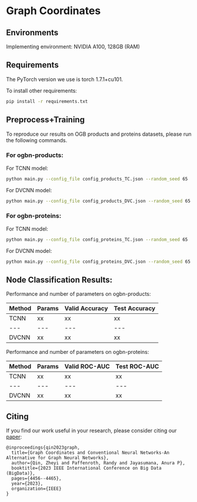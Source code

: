 # Graph Coordinates

## Environments
Implementing environment: NVIDIA A100, 128GB (RAM)

## Requirements
The PyTorch version we use is torch 1.7.1+cu101.

To install other requirements:

```bash
pip install -r requirements.txt
```

## Preprocess+Training
To reproduce our results on OGB products and proteins datasets, please run the following commands.

### For ogbn-products:
For TCNN model: 

```bash
python main.py --config_file config_products_TC.json --random_seed 65
```

For DVCNN model: 

```bash
python main.py --config_file config_products_DVC.json --random_seed 65
```

### For ogbn-proteins:
For TCNN model: 

```bash
python main.py --config_file config_proteins_TC.json --random_seed 65
```

For DVCNN model: 

```bash
python main.py --config_file config_proteins_DVC.json --random_seed 65
```

## Node Classification Results:

Performance and number of parameters on ogbn-products:

| Method | Params | Valid Accuracy | Test Accuracy |
|---|---|---|---|
| TCNN | xx | xx |xx |
|---|---|---|---|
| DVCNN | xx | xx |xx |

Performance and number of parameters on ogbn-proteins:

| Method | Params | Valid ROC-AUC | Test ROC-AUC |
|---|---|---|---|
| TCNN | xx | xx |xx |
|---|---|---|---|
| DVCNN | xx | xx |xx |

## Citing

If you find our work useful in your research, please consider citing our [paper](https://ieeexplore.ieee.org/abstract/document/10386792):

```
@inproceedings{qin2023graph,
  title={Graph Coordinates and Conventional Neural Networks-An Alternative for Graph Neural Networks},
  author={Qin, Zheyi and Paffenroth, Randy and Jayasumana, Anura P},
  booktitle={2023 IEEE International Conference on Big Data (BigData)},
  pages={4456--4465},
  year={2023},
  organization={IEEE}
}
```